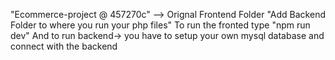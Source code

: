 "Ecommerce-project @ 457270c" --> Orignal Frontend Folder
"Add Backend Folder to where you run your php files"
To run the fronted type "npm run dev"
And to run backend-> you have to setup your own mysql database and connect with the backend
